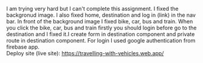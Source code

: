 I am trying very hard but I can't complete this assignment. I fixed the backgronud image. I also fixed home, destination and log in (link) in the nav bar. In front of the background image I fixed bike, car, bus and train. When you click the bike, car, bus and train firstly you should login before go to the destination and I fixed it.I create form in destination component and private route in destination component. For login I used google authentication from firebase app.  
Deploy site (live site):  https://travelling-with-vehicles.web.app/
